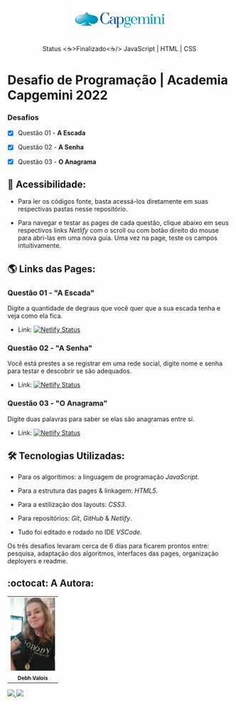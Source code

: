 <h1 align="center">
  <img alt="Logomarca" title="#NextLevelWeek" src="./screenshots/logoCapgemini.png" />
</h1>

<p align="center"> Status <☕>Finalizado<☕/> JavaScript | HTML | CSS </p>

# Desafio de Programação | Academia Capgemini 2022

### Desafios

- [x] Questão 01 - **A Escada**
- [x] Questão 02 - **A Senha**
- [x] Questão 03 - **O Anagrama**


## 📁 Acessibilidade:

- Para ler os códigos fonte, basta acessá-los diretamente em suas respectivas pastas nesse repositório.     

- Para navegar e testar as pages de cada questão, clique abaixo em seus respectivos links *Netlify* com o scroll ou com botão direito do mouse para abri-las em uma nova guia. Uma vez na page, teste os campos intuitivamente.


## :earth_americas: Links das Pages:

### Questão 01 - "A Escada"

Digite a quantidade de degraus que você quer que a sua escada tenha e veja como ela fica.

- Link:  [![Netlify Status](https://api.netlify.com/api/v1/badges/c5cf2eb0-1b9c-4b7f-91cc-851325d6821f/deploy-status)](https://debh-valois-desafio-capgemini-1-escada.netlify.app/)


### Questão 02 - "A Senha"

Você está prestes a se registrar em uma rede social, digite nome e senha para testar e descobrir se são adequados.

- Link:  [![Netlify Status](https://api.netlify.com/api/v1/badges/c092f663-875f-4d4b-9047-2f66ce11d844/deploy-status)](https://debh-valois-desafio-capgemini-2-senha.netlify.app/)


### Questão 03 - "O Anagrama"

Digite duas palavras para saber se elas são anagramas entre si.

- Link:  [![Netlify Status](https://api.netlify.com/api/v1/badges/4d443729-48a7-4190-8c8e-3ea538b7e054/deploy-status)](https://debh-valois-desafio-capgemini-3-anagrama.netlify.app/)


## :hammer_and_wrench: Tecnologias Utilizadas:

- Para os algorítimos: a linguagem de programação *JavaScript*.

- Para a estrutura das pages & linkagem: *HTML5*.

- Para a estilização dos layouts: *CSS3*.

- Para repositórios: *Git*, *GitHub* & *Netlify*.

- Tudo foi editado e rodado no IDE *VSCode*. 


Os três desafios levaram cerca de 6 dias para ficarem prontos entre: pesquisa, adaptação dos algoritmos, interfaces das pages, organização deployers e readme.


## :octocat: A Autora: 

<table>
  <tr>
    <td align="center">
      <a href="#">
        <img src="./screenshots/autora.jpeg" width="100px;" alt="Retrato"/><br>
        <sub>
          <b>Debh Valois</b>
        </sub>
      </a>
    </td>
  </tr>
</table>

<a href="https://www.linkedin.com/in/debhvaloispsy/" alt="LinkedIn" target="_blank">
<img src="https://img.shields.io/badge/LinkedIn-%230077B5.svg?&style=flat-square&logo=linkedin&logoColor=white">
</a>

<a href="https://wa.me/message/ONHPRA62USWYK1" alt="WhatsApp" target="_blank">
<img src="https://img.shields.io/badge/-WhatsApp-25d366?style=flat-square&labelColor=25d366&logo=whatsapp&logoColor=white&link=https://wa.me/5584981430120"/>
</a>
